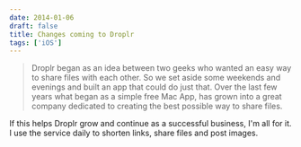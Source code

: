 ```yaml
---
date: 2014-01-06
draft: false
title: Changes coming to Droplr
tags: ['iOS']
---
```


> Droplr began as an idea between two geeks who wanted an easy way to share files with each other. So we set aside some weekends and evenings and built an app that could do just that. Over the last few years what began as a simple free Mac App, has grown into a great company dedicated to creating the best possible way to share files.<!-- excerpt -->

If this helps Droplr grow and continue as a successful business, I'm all for it. I use the service daily to shorten links, share files and post images.
